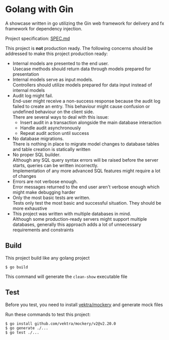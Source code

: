 # Golang with Gin

A showcase written in go utilizing the Gin web framework for delivery and fx framework for dependency injection.

Project specification: [SPEC.md](../../main/SPEC.md)

This project is **not** production ready. The following concerns should be addressed to make this project production ready:

- Internal models are presented to the end user. \
  Usecase methods should return data through models prepared for presentation
- Internal models serve as input models. \
  Controllers should utilize models prepared for data input instead of internal models
- Audit log might fail. \
  End-user might receive a non-success response because the audit log failed to create an entry.
  This behaviour might cause confusion or undefined behaviour on the client side. \
  There are several ways to deal with this issue:
  - Insert audit in a transaction alongside the main database interaction
  - Handle audit asynchronously
  - Repeat audit action until success
- No database migrations. \
  There is nothing in place to migrate model changes to database tables and table creation is statically written
- No proper SQL builder. \
  Although any SQL query syntax errors will be raised before the server starts, queries can be written incorrectly. \
  Implementation of any more advanced SQL features might require a lot of changes
- Errors are not verbose enough. \
  Error messages returned to the end user aren't verbose enough which might make debugging harder
- Only the most basic tests are written. \
  Tests only test the most basic and successful situation.
  They should be more exhaustive
- This project was written with multiple databases in mind. \
  Although some production-ready servers might support multiple databases, generally this approach adds a lot of unnecessary requirements and constraints

## Build

This project build like any golang project

```console
$ go build
```

This command will generate the `clean-show` executable file

## Test

Before you test, you need to install [vektra/mockery](https://github.com/vektra/mockery) and generate mock files

Run these commands to test this project:

```console
$ go install github.com/vektra/mockery/v2@v2.20.0
$ go generate ./...
$ go test ./...
```
